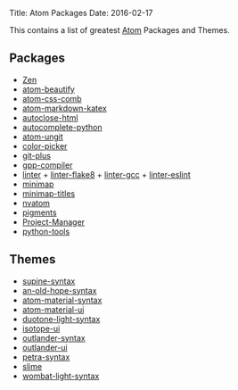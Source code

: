 Title: Atom Packages
Date: 2016-02-17

This contains a list of greatest [Atom](https://atom.io) Packages and Themes.

## Packages

- [Zen]()
- [atom-beautify]()
- [atom-css-comb]()
- [atom-markdown-katex]()
- [autoclose-html]()
- [autocomplete-python]()
- [atom-ungit]()
- [color-picker]()
- [git-plus]()
- [gpp-compiler]()
- [linter]() + [linter-flake8]() + [linter-gcc]() + [linter-eslint]()
- [minimap]()
- [minimap-titles]()
- [nvatom]()
- [pigments]()
- [Project-Manager]()
- [python-tools]()


## Themes

- [supine-syntax]()
- [an-old-hope-syntax]()
- [atom-material-syntax]()
- [atom-material-ui]()
- [duotone-light-syntax]()
- [isotope-ui]()
- [outlander-syntax]()
- [outlander-ui]()
- [petra-syntax]()
- [slime]()
- [wombat-light-syntax]()
